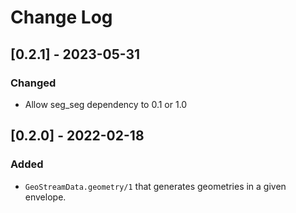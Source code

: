 # Change Log


## [0.2.1] - 2023-05-31

### Changed

- Allow seg_seg dependency to 0.1 or 1.0


## [0.2.0] - 2022-02-18

### Added

- `GeoStreamData.geometry/1` that generates geometries in a given envelope.


